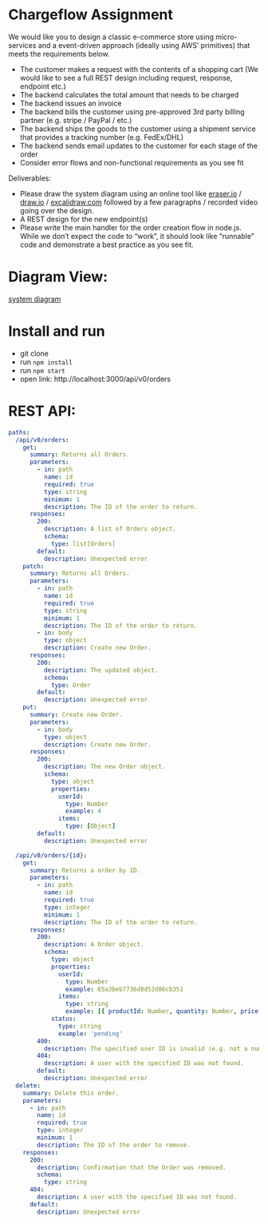 # Chargeflow Assignment
We would like you to design a classic e-commerce store using micro-services and a event-driven approach (ideally using AWS’ primitives) that meets the requirements below.

- The customer makes a request with the contents of a shopping cart (We would like to see a full REST design including request, response, endpoint etc.)
- The backend calculates the total amount that needs to be charged
- The backend issues an invoice
- The backend bills the customer using pre-approved 3rd party billing partner (e.g. stripe / PayPal / etc.)
- The backend ships the goods to the customer using a shipment service that provides a tracking number (e.g. FedEx/DHL)
- The backend sends email updates to the customer for each stage of the order
- Consider error flows and non-functional requirements as you see fit

Deliverables:

- Please draw the system diagram using an online tool like [eraser.io](https://eraser.io) / [draw.io](http://draw.io) / [excalidraw.com](http://excalidraw.com) followed by a few paragraphs / recorded video going over the design.
- A REST design for the new endpoint(s)
- Please write the main handler for the order creation flow in node.js. While we don’t expect the code to “work”, it should look like “runnable” code and demonstrate a best practice as you see fit.

# Diagram View:
[system diagram](https://viewer.diagrams.net/?tags=%7B%7D&highlight=0000ff&edit=_blank&layers=1&nav=1&title=sequence%20diagram.drawio#R7V1Zb%2BM4Ev41BmYfEuiW%2FZij091A90zQbuzM7stCkWhbiCx6dOSYX78kRZ2kbDoWJSfNxgxi0xIpkR%2Bril8VizPzZvvyOfF2m%2B8wANHM0IKXmXk7MwzdMi30B5e8FiWuaxQF6yQM6EV1wTL8B9BCjZbmYQDS1oUZhFEW7tqFPoxj4GetMi9J4HP7shWM2q3uvDVgCpa%2BF7Glf4ZBtilK57ZWl38B4XpTtqxr9JetV15MC9KNF8DnRpH5aWbeJBBmxaftyw2IcOeV%2FVLcd9fza%2FVgCYgzkRtovz95UU7f7Y8kAAkqWoLkKfQBfczstXx39MQ7%2FDHfRt%2FCFYjCGH273oEk3IIM3WneRrT4vi67ft6EGVjuPB%2Ff%2BoxQgcrQ6GQeug7fo6PvQQJ3P71kDfCTa%2BSCKPJ2afhA2sYlCfDzJA2fwA%2BQFqjApTDPcHs31Wjjwh1MMlSSZglqAxcCL82eQYo%2BXsfg%2BVOARrR8K%2Fd6Zjh%2F57jTr0H1Q1U0M68av0cPsHF3fZFx07mop4InkGQhwlLPregFn0DQuldrXZDAPA6YK9xb9In2iWOTSrtIoODA7YOXRhFFxmcA0Wglr%2BgS%2BmsJUjpLq2n7XGNeLzG%2FaeDddh061%2Bg8W1dV11BEHyga%2Bcg0GWR%2BjZ%2FQu0DyhAqdCp2TwtNi4HmfwCBHA2xoN17mRXCtYKpgioAiAtP5XBJMbQ5MQz%2BMFTgVONEvjj2fUIY6DDivwyhS4FTgpOupKcHpMuBcbsLdTqFToZNyEZPCc87A89PWCyOFTYVN9KupuxNic8Fg8y6PVki1b%2FErKYQqhCLwTYrQkkhuQPQH%2BDvHQ2holAHtgLPs26soXMeo6AFmGdziAYmDK8wp47II%2Bo%2BtgUbYaA9qOYDmbTVY1cBQINJBKL6lmZdkZf0xJDOClN2F%2BO3INb3jkcI88enzU6Y3K2fBrKLY8NPuHbMERF6GZkarbl73k1vRw3qvjQt2EE2StFHzPS5osox2Cwm2pXeGsqixHtjq0cTGWmfG%2BjPA7deEzS1A0iJKcZuG9gl1dpKe5fj7kZemof9zE8YdGOiiMDBZGFhnAQNL78BgYQ4LA9bV0YUBpkaQ2NU%2BKg4mHmHbsC7tRWuQHUvrH2RWUiysy4Vu2uivrruONbfalZmLy0Xjn91%2B%2FmIW0CqbLrFOK65pXmqLY2ouJhNT81tAyno9ar10770SA%2BrGmF1pZ4nLY%2FXT9IBsD7M7PwKNCIym0QCjy63raPgtTOPS3l%2FVgHhj3Rg13mq%2B4zygFnjphnzR6Zd7L0NLAPwEqIO0%2BRkjzekgzbWGQ1pZ19FI03UGakxdA0KNdUUsEV5aONN%2Bh1m4QkjIQhgr2J0MOx0ps%2Fb4zu0jcEcA0kTeglvZ8cAzF3oXeN26BgQe62agdMS5rfVOQVrTxqfyoWnjL84Dj2YHj3N7YCOfw9oXQqY0nj6ejGmOvMOO%2FPw8Rl7vjPxC2yOJ3jDyfz1ZN%2F%2Bx%2Fn03T8D3%2FDq%2F%2BeO%2F5tOFyeocQSbyOdxGHjFmefTiJtuWi60VjDMaoIgEDbJ96Z3Y%2FL2BEUxIheYd%2BXcUd4bDFwlJCYK9A1cxaprR6mHDoYuEVqABh1EztQODvX35AfzMi9eYlDyqPdNdlIK%2BxeHpleFRNupFGO9eBq7xxEhPlPl8NLCK4AdIdzBOwUMYhdnrPhiQcaa%2FEAJ5E0bBN%2B8V5vid0IrHfyy%2FXW9gEv6DGegSJGRBRFFiaq0rlvjOUiYQ5vm%2BxIbeKfruvbQu%2FOalfDob37hFIiCMr6n4IhcdiWQWqfvnmDD327YiTINFjcNBKdId%2FTAV5X35b8AqjZnhRHgkc0ylrwsivSiJwrLkuxd7a5DiR0d9tIF5imdHBNdhiiQ%2BLveI5tmF%2FiOxbu9Q1xeftF0CfZCmIL0s60U%2F11WzjX2N0fTw%2FIw0F6KOMjRuOKS2QhIHYxirKEPLdwGaUgdamWGhWBd25gAa1IxAOIGPoJRodKG%2Fagg5WuRRxRmBVdMjUerTbRgERD%2BmqDNQX3wjl91adckPOuS4CKLbVxHRoxt0I4iJ84VoGvRs9jX6DzswNCRM7FvsybCv9fq7fXvAV5PAzMu82gUkaYI4whOknBIcQcqdEpqsKaFrrKy8ZbGh5KN8%2Bai7bqkrW3jQWTy4exT5iXBgReTVn0tUcPsae1vIgYYSGyfipp6Cp8kNDk4seTjhhKVgLXVxm6ClBbvcUgJEvgAxnPnk4oONCFn%2BvlQyY3iZMRfGytnIDE4sRmmZBuFTaZdibmWGt1YQK%2FsLMq2LQOHKhG1cq8TMFOs46wzsFE6sBwdL9WqJxnWFaNYqKJ0NlCzDvTSmxpLNuuIRWlZhsqXM8R0JEDnBG0%2FV2DRBIug53oeHvuso0vZEh%2FE8p%2Fzb3%2BCWNw9VNZzLig9IgwHkD5DlCYJi6cZqRi5V336HmCzKwFaBVA5IjRIIZeSac0xQ037nvm0PEtOEW7Ga1djHtCIb2GwQSong2s47C%2Bi28XgEkN93DEEb3nPNOgLeul6uMDq3vyVq4EBNknHK2XPDMy45u8SOtSzfjc9Rs9p7oLg%2BR3c4n6NIe2aZTKZlJtpaZVKO6HLkbIVRLseT1xeGOMtR%2Fuq0YMPzOZZumpF8jv2kxz6fI12vNryAaS1udgl8CpEdiH%2BNwkc8b%2B5A8OkF%2FSXK9PbLN1F342cQgwR7DtstRN4DiGrPZpYgIKVkxPxH7AtVfsYJyb9K1pzE%2FXGngUQ%2FIzsPlJ9xLKHYcTTOeXDg6O59lMse3X24NZ6Pu2sojKC0dY1lEZW3U7bnQhOG7z7pxUGQRG8ny8gob%2BfUYgyJJ54f4lhBdiIyWPK4kCDK7SlFeBjCoDkf4cGyXsrt%2BQ7ljWkLQsnQpGGJk42whaUGKOrEEI1PrWUakhIx95YHNNRrQohe%2BIVIusJPFodZSIjTGY4%2BRdqvSBWBf9Od3UtfW94WD2D8kOI%2FX1d4ObnBGOfxZxqIfdRuVqxtyeOFaYpelSSvaNUUYsbQR5eQvBjlLCneiVmOtiZPvfrmvTvEHpbmez95yW8XF83yfx3dB9Wq%2B7QWi8lyUSgE0qZN2yx%2FKulx8qPW80A%2FKM4bC%2F48Lf6SLi9Nb0w1o5pBtoHBYULhLF6N7Pl5rTDG5DimhIafp6gu8lMRR40kFYxy7O8dgNpoCKuhdT1PNrZdF8Kq1BKWh0eqUl2iucXu81FhH%2B9Pldquxo374KLJkadNWeP9HWuHbsWs7LvAchESaeeDQrg3VECILfu8mCySpX33UZcst40%2BXt1%2FbT70mlLVMz49PRNlp8ftaLxoavczkgxZjh9%2BuD0770PhiAeLHatw9jkZT%2FPeCIUZMgkZP6wb2DSMNgejsUOkWwLsriCVLNKeOTfZ9uyu1hhj2ynLEiof8OkxpkenHDy87dTmxJdKdAHvNzP6XLM4nwFWE4X%2BIbE%2FOGOjFjfSGqSloikXNClZKSNd7kd5UOgbSNWT3wpqvems%2FwpdVJQXWjWMnyCSZrV%2Bekg4ykl5f8feZToIBcqdAfK8v5ycfMr7O4k4xLtMeUsvHiAkbt%2Foc5sox6s034kuTXBI3DLGiRhWjtdpJYjhuJfu9BKEk2VOuVxliI1BeOKRxQab1EK5XN%2BfpME7Tc%2FAVunPGqR8Du8GS5bwKsiQ52%2Fo917J8zdoWAVeUMWGf6G67Tw8EWn%2BkPpJ%2BADKgpKtANjMG5vJL4ncAETIvCx85JxnLhJNtniYaUl8H8TFESkj0PiVOBzcHljImniWEIvPOS%2Fxo%2FL4Trnnfd9uLpEgbTEaX6Q5k3sEjD4%2Bi28pFl%2BC%2BrYksPgGV3vb%2FQg9TYj0s%2Fg90WW9e7u8yM8juumqiFPKIIZBrf28LY6CQx8evJSQ%2Fpiy13yP%2BJLR%2BGwpU79L4BZSU7Nm7jPv5WTaXkj0qdX1qdNiEE6ONxG6W%2FsHmwcLdh4oKn8Smai7GpeIG3UHxIJlaBWTL1doVDPw%2FWyCWLArX8XjTyw%2BDEcXDsKUJz5Yplbtn5InOaSF4MmTHELsq6Lyz1zYmNY52CpieX0Uk3%2FWULKM6ff9mkJIukY66RdhFOd2J18TLzCYR%2FG9jVEUac50q5yQzQadLijGiAxW2aFkuASP3oZkVTpoX1JsDmjkBQeXhtPptCI%2BOWZd5nKiSaOyTZgEF6gnMcRQj5ZHo63RZc%2FeayOB1DJLwh2Y0QxS997rvReJJpG6Lw%2B5qdtIu9wl6wMU32%2BkqMkp4owHyTLFnUzS4oxddrGguMmpZKtephOdLLO3y1ppipuUKzXcQaIDRj2XwmWNM8VNTi8%2BMD059dEAc9Y4U%2BykPNkxjMUxpuyYi%2B0PVuzk2Ysb0%2BJYK7ZdeUhGSnBi9AOqN11Tb%2BTn4TxO3QDIRnomDnnVyc7UWlEekaaJG5DCS9z0DpNwDJ2iiYYHJV6cen6xc1fzcnS%2FR7RF9PrB8zJtvTgnkVEhhh02y36dFE1zcaJ8X6RtjwyTpxMNEZ2ovCxnrxJtw%2BD67HgWlrwULLrRj6dfdddEnb%2BpoYCnS9%2F0cz%2FL3Hxyeh56fdlZJmvKffqQRAetvDDKE%2FDLbPGoBPjg6zBdWmZUSyjJ7n0CAzRFyFoMCXn4S7hmzUUn7ovjKzV43vO3uWZFmuOnbJpiswcbl6gcs6dHeIhvGRfe7MHbjSRxs4fQBnIRr%2Bx3zKah%2F9NC%2BVHxE8ZoedNMxdRM2LRLcNqlojwAeHvkjtniEW6PPoZnXzJkThF3la48rjKnzSDRmbyJIm0ziMvSVcrhOonM1J25mA0mz9vKrtO63tauZKHOFFPJksF9KYNwR%2BP6YdmNZcoPO7FUMez55E5Yt2%2BHmXLCyhAcg2wuG1dwCB0KoJywZydrygV%2FCSSTZ8LwwvoNWUgSWvYp18W5AamzQUTnJygcVWsZbOgQB0pfY2zhQPIuH56I7M53yWeIizTHxYQzwVGknLgPRUSeflCN%2BFmjPSqJAxne8QZ7mch%2BiB6kPYXOUhgDnuza%2Fo186M%2FqKPGKDPWevDDySphTgvPv3IuzMAtFTnNphJiEZBMK6%2BSDOLBpBzMcQELjSWrJG4Spn4CdF%2FsHm1Oc6vtazvTqrqOWM7xZKI1TnbM8iOJURxL%2FzmVnD4vj8PgPa0xLcq4y7IwtNeaDkCA8lMiLulMZds5AfnTZU1dMl8iTHSq9zphiYxAHLg8g8sSGSq%2FzESSNaQrbKTJPJ%2B%2FnvI7fvNIbgPvWbS3FaeIZ2OI%2FJLgzz8qVYZpBcoJokCftQ9NovCopxNE3fdsXhA4iZ5d%2FHyqAWdJekcaekIIagKtV8a11TDnlE2THEw%2F1kveRR4BTvGMJN7K%2FB%2BO7SgRM3niVR1gBE%2FziKb4BcQO0D8BH%2FZPWTEoE9hIOHzt4eZAN6DzBKW%2FX31zlJXuXOrhDFtvWYmKqQOyoGkZ7fViHU8cBJDcnmUBrfG921yAbgc93WI5RuZtOPyvtaN1jGMIpeOUFuzv9e2f2eXLIMrBxhsEWLbsbpswzTB7Jip6Jb%2FcT0Ih871rYhcWDYJLluG56MLGoE%2BiPxN8ATAEUadDIrmGvVJVlVjSIHhg%2FIj3bZ4jDexRp8tZJ4wzCtfJmjDQPjcNyrcpDM5LE1B1xkSnNznL6aFXlkpEmJt5f6nKHtcaVS2Z8E8vmZzEYV2D0ZSJUfhgZsmIQDmhUWeH2U%2BeKAjpj6WLxVvk85BhzaaSPziawPOBfGD0tVl%2FFvW6hN%2Fh4eKHUdXIPtCwkZDk32BBhECeXmtGz9ZrrQTE%2Fzji5S%2Famr6hfdQUyfzPr3W5O37nYZT5y9hXOGauNISrPRZz1HYg48tPyUuBVT1tgMWsk4Rn56ZabcLfrfbw1iEFSPF5aX4iQD6K0wkCGg3HJC%2FiPh%2FMJSDtumXcudHHGcjn8R5y1PPhT3hXON5rTqH7W3yBJy%2BBF%2F2qBGKIKw7jo%2BcqLHPqPxQDQueeR779IHjtX3LFypDlm2NIM9n6dquJiztkgM01xfsiRZ5L1e3QfIug%2FYhEDuHKq6NpCQmmN%2Fy2tyupaSBVyBZ3SpCsDQq8XNx6w57gGTPPB3r%2FQqSbw4EJniEyHn7faxdOXi2%2FJw1%2BvS%2Bv7%2F5ZfL6743tvOCNR9oR%2BedGxXHX30lt7xcbsLwT17ejeb13DdxJtbnW5C1sNVkhAagwIw8NJN1W%2BNPjoELtpjAEv6ff3V6A%2FuSfa0LAFREbDUrHyPn%2Fkecy%2BN4TDbwzHvgjGFeeIDelfd0UxFhlWLyb66kF5Zg4ypC3UsyelYXkbpodO81PyR5inhgyP9cQa3S0cKD659oKKekR1q3DhxoFfpa%2BxL0CdyIsuOF5NWp8c5tBAv9kOaLuHsJ17%2BWiNgSRsB9DWB2K6q5wx6qc13GAB8xf8B)

# Install and run
- git clone
- run ```npm install```
- run ```npm start```
- open link: http://localhost:3000/api/v0/orders

# REST API:
```yaml
paths:
  /api/v0/orders:
    get:
      summary: Returns all Orders.
      parameters:
        - in: path
          name: id
          required: true
          type: string
          minimum: 1
          description: The ID of the order to return.
      responses:
        200:
          description: A list of Orders object.
          schema:
            type: list[Orders]
        default:
          description: Unexpected error
    patch:
      summary: Returns all Orders.
      parameters:
        - in: path
          name: id
          required: true
          type: string
          minimum: 1
          description: The ID of the order to return.
        - in: body
          type: object
          description: Create new Order.
      responses:
        200:
          description: The updated object.
          schema:
            type: Order
        default:
          description: Unexpected error
    put:
      summary: Create new Order.
      parameters:
        - in: body
          type: object
          description: Create new Order.
      responses:
        200:
          description: The new Order object.
          schema:
            type: object
            properties:
              userId:
                type: Number
                example: 4
              items:
                type: [Object]
        default:
          description: Unexpected error

  /api/v0/orders/{id}:
    get:
      summary: Returns a order by ID.
      parameters:
        - in: path
          name: id
          required: true
          type: integer
          minimum: 1
          description: The ID of the order to return.
      responses:
        200:
          description: A Order object.
          schema:
            type: object
            properties:
              userId:
                type: Number
                example: 65a3beb7736d8d52d86cb351
              items:
                type: string
                example: [{ productId: Number, quantity: Number, price: Number, subtotal: Number }]    
            status:
              type: string
              example: 'pending'
        400:
          description: The specified user ID is invalid (e.g. not a number).
        404:
          description: A user with the specified ID was not found.
        default:
          description: Unexpected error
  delete:
    summary: Delete this order.
    parameters:
      - in: path
        name: id
        required: true
        type: integer
        minimum: 1
        description: The ID of the order to remove.
    responses:
      200:
        description: Confirmation that the Order was removed.
        schema:
          type: string
      404:
        description: A user with the specified ID was not found.
      default:
        description: Unexpected error
```

 